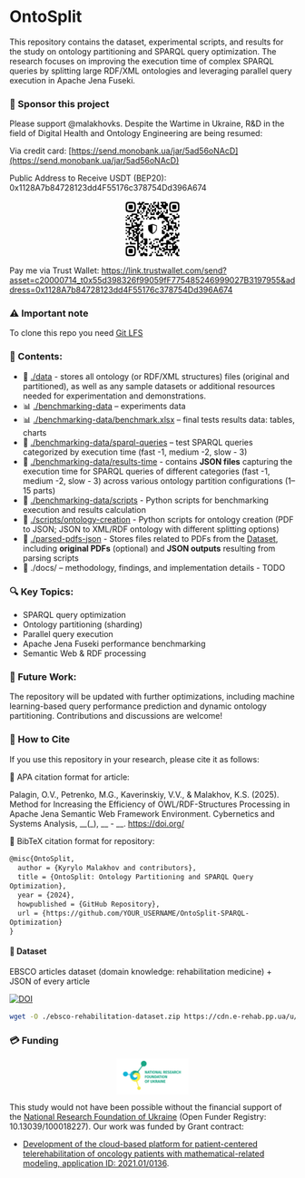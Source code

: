 # OntoSplit
This repository contains the dataset, experimental scripts, and results for the study on ontology partitioning and SPARQL query optimization. The research focuses on improving the execution time of complex SPARQL queries by splitting large RDF/XML ontologies and leveraging parallel query execution in Apache Jena Fuseki.

### 🚀 Sponsor this project

Please support @malakhovks. Despite the Wartime in Ukraine, R&D in the field of Digital Health and Ontology Engineering are being resumed:

Via credit card: [https://send.monobank.ua/jar/5ad56oNAcD](https://send.monobank.ua/jar/5ad56oNAcD)

Public Address to Receive USDT (BEP20): 0x1128A7b84728123dd4F55176c378754Dd396A674

<!-- ![alt text](https://github.com/knowledge-ukraine/OntoSplit/blob/master/usdt-bsc.jpg?raw=true) -->

<p align="center" width="100%">
<img align="center" src="https://github.com/knowledge-ukraine/OntoSplit/blob/master/usdt-bsc.jpg?raw=true" width=20% height=20%/>
</p>

Pay me via Trust Wallet: https://link.trustwallet.com/send?asset=c20000714_t0x55d398326f99059fF775485246999027B3197955&address=0x1128A7b84728123dd4F55176c378754Dd396A674



### ⚠ Important note

To clone this repo you need [Git LFS](https://docs.github.com/en/articles/installing-git-large-file-storage)

### 📂 Contents:

 - 📂 [./data](data) - stores all ontology (or RDF/XML structures) files (original and partitioned), as well as any sample datasets or additional resources needed for experimentation and demonstrations.
 - 📊 [./benchmarking-data](benchmarking-data) – experiments data
 - 📊 [./benchmarking-data/benchmark.xlsx](benchmarking-data/benchmark.xlsx) – final tests results data: tables, charts
 - 📜 [./benchmarking-data/sparql-queries](benchmarking-data/sparql-queries) – test SPARQL queries categorized by execution time (fast -1, medium -2, slow - 3)
 - 📜 [./benchmarking-data/results-time](benchmarking-data/results-time) - contains **JSON files** capturing the execution time for SPARQL queries of different categories (fast -1, medium -2, slow - 3) across various ontology partition configurations (1–15 parts)
 - 🔧 [./benchmarking-data/scripts](benchmarking-data/scripts) - Python scripts for benchmarking execution and results calculation
 - 🔧 [./scripts/ontology-creation](scripts/ontology-creation) - Python scripts for ontology creation (PDF to JSON; JSON to XML/RDF ontology with different splitting options)
 - 📕 [./parsed-pdfs-json](parsed-pdfs-json) - Stores files related to PDFs from the [Dataset](#-dataset), including **original PDFs** (optional) and **JSON outputs** resulting from parsing scripts
 - 📖 ./docs/ – methodology, findings, and implementation details - TODO 

### 🔍 Key Topics:

 - SPARQL query optimization
 - Ontology partitioning (sharding)
 - Parallel query execution
 - Apache Jena Fuseki performance benchmarking
 - Semantic Web & RDF processing

### 🚀 Future Work:
The repository will be updated with further optimizations, including machine learning-based query performance prediction and dynamic ontology partitioning. Contributions and discussions are welcome!

### 📖 How to Cite

If you use this repository in your research, please cite it as follows:

🔹 APA citation format for article:

  Palagin, O.V., Petrenko, M.G., Kaverinskiy, V.V., & Malakhov, K.S. (2025). Method for Increasing the Efficiency of OWL/RDF-Structures Processing in Apache Jena Semantic Web Framework Environment. Cybernetics and Systems Analysis, __(_), __ - __. https://doi.org/

🔹 BibTeX citation format for repository:
```
@misc{OntoSplit,
  author = {Kyrylo Malakhov and contributors},
  title = {OntoSplit: Ontology Partitioning and SPARQL Query Optimization},
  year = {2024},
  howpublished = {GitHub Repository},
  url = {https://github.com/YOUR_USERNAME/OntoSplit-SPARQL-Optimization}
}
```

#### 📕 Dataset

EBSCO articles dataset (domain knowledge: rehabilitation medicine) + JSON of every article

[![DOI](https://zenodo.org/badge/DOI/10.5281/zenodo.8308214.svg)](https://doi.org/10.5281/zenodo.8308214)

```bash
wget -O ./ebsco-rehabilitation-dataset.zip https://cdn.e-rehab.pp.ua/u/ebsco-rehabilitation-dataset.zip
```

### 💳 Funding

<!-- ![alt text](https://github.com/knowledge-ukraine/OntoSplit/blob/master/logo_nrfu_eng.png?raw=true) -->

<p align="center" width="100%">
<img align="center" src="https://github.com/knowledge-ukraine/OntoSplit/blob/master/logo_nrfu_eng.png?raw=true" width=25% height=25%/>
</p>

This study would not have been possible without the financial support of the [National Research Foundation of Ukraine](https://nrfu.org.ua/) (Open Funder Registry: 10.13039/100018227). Our work was funded by Grant contract:

- [Development of the cloud-based platform for patient-centered telerehabilitation of oncology patients with mathematical-related modeling, application ID: 2021.01/0136](https://doi.org/10.5195/ijt.2024.6686).

